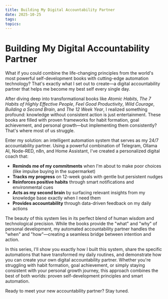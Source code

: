 ```yaml
---
title: Building My Digital Accountability Partner
date: 2025-10-25
tags:
topics:
---
```

# Building My Digital Accountability Partner

What if you could combine the life-changing principles from the world's most powerful self-development books with cutting-edge automation technology? That's exactly what I set out to create—a digital accountability partner that helps me become my best self every single day.

After diving deep into transformational books like *Atomic Habits*, *The 7 Habits of Highly Effective People*, *Feel Good Productivity*, *Wild Courage*, *Building a Second Brain*, and *The 12 Week Year*, I realized something profound: knowledge without consistent action is just entertainment. These books are filled with proven frameworks for habit formation, goal achievement, and personal growth—but implementing them consistently? That's where most of us struggle.

Enter my solution: an intelligent automation system that serves as my 24/7 accountability partner. Using a powerful combination of Telegram, Ollama AI, Node-RED, n8n, and Home Assistant, I've created a personalized digital coach that:

- **Reminds me of my commitments** when I'm about to make poor choices (like impulse buying in the supermarket)
- **Tracks my progress** on 12-week goals with gentle but persistent nudges
- **Reinforces positive habits** through smart notifications and environmental cues
- **Acts as my second brain** by surfacing relevant insights from my knowledge base exactly when I need them
- **Provides accountability** through data-driven feedback on my daily actions

The beauty of this system lies in its perfect blend of human wisdom and technological precision. While the books provide the "what" and "why" of personal development, my automated accountability partner handles the "when" and "how"—creating a seamless bridge between intention and action.

In this series, I'll show you exactly how I built this system, share the specific automations that have transformed my daily routines, and demonstrate how you can create your own digital accountability partner. Whether you're struggling with habit formation, goal achievement, or simply staying consistent with your personal growth journey, this approach combines the best of both worlds: proven self-development principles and smart automation.

Ready to meet your new accountability partner? Stay tuned.